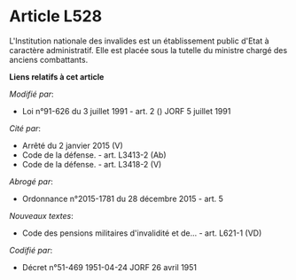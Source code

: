 # Article L528

L'Institution nationale des invalides est un établissement public d'Etat à caractère administratif. Elle est placée sous la
tutelle du ministre chargé des anciens combattants.

**Liens relatifs à cet article**

_Modifié par_:

  - Loi n°91-626 du 3 juillet 1991 - art. 2 () JORF 5 juillet 1991

_Cité par_:

  - Arrêté du 2 janvier 2015 (V)
  - Code de la défense. - art. L3413-2 (Ab)
  - Code de la défense. - art. L3418-2 (V)

_Abrogé par_:

  - Ordonnance n°2015-1781 du 28 décembre 2015 - art. 5

_Nouveaux textes_:

  - Code des pensions militaires d'invalidité et de... - art. L621-1 (VD)

_Codifié par_:

  - Décret n°51-469 1951-04-24 JORF 26 avril 1951
